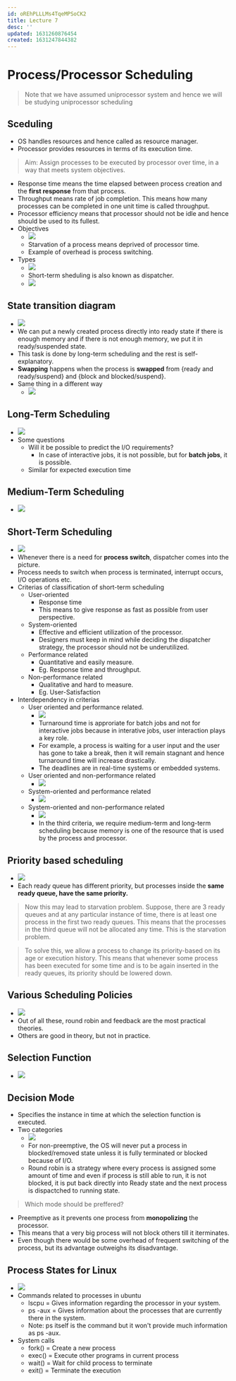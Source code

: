 ```yaml
---
id: oREhPLLLMs4TqeMPSoCK2
title: Lecture 7
desc: ''
updated: 1631260876454
created: 1631247844382
---
```


# Process/Processor Scheduling

> Note that we have assumed uniprocessor system and hence we will be studying uniprocessor scheduling

## Sceduling
* OS handles resources and hence called as resource manager.
* Processor provides resources in terms of its execution time.
> Aim: Assign processes to be executed by processor over time, in a way that meets system objectives.

* Response time means the time elapsed between process creation and the **first response** from that process.
* Throughput means rate of job completion. This means how many processes can be completed in one unit time is called throughput.
* Processor efficiency means that processor should not be idle and hence should be used to its fullest.
* Objectives
    * ![](/assets/images/2021-09-10-10-00-58.png)
    * Starvation of a process means deprived of processor time.
    * Example of overhead is process switching.
* Types
    * ![](/assets/images/2021-09-10-10-03-11.png)
    * Short-term sheduling is also known as dispatcher.
    * ![](/assets/images/2021-09-10-10-04-24.png)

## State transition diagram
* ![](/assets/images/2021-09-10-10-05-29.png)
* We can put a newly created process directly into ready state if there is enough memory and if there is not enough memory, we put it in ready/suspended state.
* This task is done by long-term scheduling and the rest is self-explanatory.
* **Swapping** happens when the process is **swapped** from {ready and ready/suspend} and {block and blocked/suspend}.
* Same thing in a different way
    * ![](/assets/images/2021-09-10-10-13-06.png)

## Long-Term Scheduling
* ![](/assets/images/2021-09-10-10-13-29.png)
* Some questions
    * Will it be possible to predict the I/O requirements?
        * In case of interactive jobs, it is not possible, but for **batch jobs**, it is possible.
    * Similar for expected execution time

## Medium-Term Scheduling
* ![](/assets/images/2021-09-10-10-17-23.png)

## Short-Term Scheduling
* ![](/assets/images/2021-09-10-10-17-45.png)
* Whenever there is a need for **process switch**, dispatcher comes into the picture.
* Process needs to switch when process is terminated, interrupt occurs, I/O operations etc.
* Criterias of classification of short-term scheduling
    * User-oriented
        * Response time
        * This means to give response as fast as possible from user perspective.
    * System-oriented
        * Effective and efficient utilization of the processor.
        * Designers must keep in mind while deciding the dispatcher strategy, the processor should not be underutilized.
    * Performance related
        * Quantitative and easily measure.
        * Eg. Response time and throughput.
    * Non-performance related
        * Qualitative and hard to measure.
        * Eg. User-Satisfaction
* Interdependency in criterias
    * User oriented and performance related.
        * ![](/assets/images/2021-09-10-10-29-24.png)
        * Turnaround time is approriate for batch jobs and not for interactive jobs because in interative jobs, user interaction plays a key role. 
        * For example, a process is waiting for a user input and the user has gone to take a break, then it will remain stagnant and hence turnaround time will increase drastically.
        * The deadlines are in real-time systems or embedded systems.
    * User oriented and non-performance related
        * ![](/assets/images/2021-09-10-10-39-44.png)
    * System-oriented and performance related
        * ![](/assets/images/2021-09-10-10-40-58.png)
    * System-oriented and non-performance related
        * ![](/assets/images/2021-09-10-10-43-31.png)
        * In the third criteria, we require medium-term and long-term scheduling because memory is one of the resource that is used by the process and processor.

## Priority based scheduling
* ![](/assets/images/2021-09-10-10-45-56.png)
* Each ready queue has different priority, but processes inside the **same ready queue, have the same priority.**

> Now this may lead to starvation problem. Suppose, there are 3 ready queues and at any particular instance of time, there is at least one process in the first two ready queues. This means that the processes in the third queue will not be allocated any time. This is the starvation problem. 

> To solve this, we allow a process to change its priority-based on its age or execution history. This means that whenever some process has been executed for some time and is to be again inserted in the ready queues, its priority should be lowered down.

## Various Scheduling Policies
* ![](/assets/images/2021-09-10-10-55-01.png)
* Out of all these, round robin and feedback are the most practical theories.
* Others are good in theory, but not in practice.

## Selection Function
* ![](/assets/images/2021-09-10-10-56-15.png)

## Decision Mode
* Specifies the instance in time at which the selection function is executed.
* Two categories
    * ![](/assets/images/2021-09-10-11-00-20.png)
    * For non-preemptive, the OS will never put a process in blocked/removed state unless it is fully terminated or blocked because of I/O.
    * Round robin is a strategy where every process is assigned some amount of time and even if process is still able to run, it is not blocked, it is put back directly into Ready state and the next process is dispactched to running state.

> Which mode should be preffered?
* Preemptive as it prevents one process from **monopolizing** the processor.
* This means that a very big process will not block others till it iterminates.
* Even though there would be some overhead of frequent switching of the process, but its advantage outweighs its disadvantage.

## Process States for Linux
* ![](/assets/images/2021-09-10-13-24-18.png)
* Commands related to processes in ubuntu
    * lscpu = Gives information regarding the processor in your system.
    * ps -aux = Gives information about the processes that are currently there in the system.
    * Note: ps itself is the command but it won't provide much information as ps -aux.
* System calls
    * fork() = Create a new process
    * exec() = Execute other programs in current process
    * wait() = Wait for child process to terminate
    * exit() = Terminate the execution
